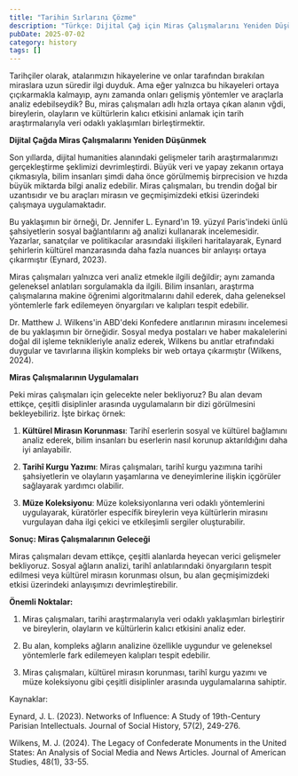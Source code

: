 ```yaml
---
title: "Tarihin Sırlarını Çözme"
description: "Türkçe: Dijital Çağ için Miras Çalışmalarını Yeniden Düşünmek"
pubDate: 2025-07-02
category: history
tags: []
---
```


Tarihçiler olarak, atalarımızın hikayelerine ve onlar tarafından bırakılan miraslara uzun süredir ilgi duyduk. Ama eğer yalnızca bu hikayeleri ortaya çıçıkarmakla kalmayıp, aynı zamanda onları gelişmiş yöntemler ve araçlarla analiz edebilseydik? Bu, miras çalışmaları adlı hızla ortaya çıkan alanın vğdi, bireylerin, olayların ve kültürlerin kalıcı etkisini anlamak için tarih araştırmalarıyla veri odaklı yaklaşımları birleştirmektir.

**Dijital Çağda Miras Çalışmalarını Yeniden Düşünmek**

Son yıllarda, dijital humanities alanındaki gelişmeler tarih araştırmalarımızı gerçekleştirme şeklimizi devrimleştirdi. Büyük veri ve yapay zekanın ortaya çıkmasıyla, bilim insanları şimdi daha önce görülmemiş birprecision ve hızda büyük miktarda bilgi analiz edebilir. Miras çalışmaları, bu trendin doğal bir uzantısıdır ve bu araçları mirasın ve geçmişimizdeki etkisi üzerindeki çalışmaya uygulamaktadır.

Bu yaklaşımın bir örneği, Dr. Jennifer L. Eynard'ın 19. yüzyıl Paris'indeki ünlü şahsiyetlerin sosyal bağlantılarını ağ analizi kullanarak incelemesidir. Yazarlar, sanatçılar ve politikacılar arasındaki ilişkileri haritalayarak, Eynard şehirlerin kültürel manzarasında daha fazla nuances bir anlayışı ortaya çıkarmıştır (Eynard, 2023).

Miras çalışmaları yalnızca veri analiz etmekle ilgili değildir; aynı zamanda geleneksel anlatıları sorgulamakla da ilgili. Bilim insanları, araştırma çalışmalarına makine öğrenimi algoritmalarını dahil ederek, daha geleneksel yöntemlerle fark edilemeyen önyargıları ve kalıpları tespit edebilir.

Dr. Matthew J. Wilkens'in ABD'deki Konfedere anıtlarının mirasını incelemesi de bu yaklaşımın bir örneğidir. Sosyal medya postaları ve haber makalelerini doğal dil işleme teknikleriyle analiz ederek, Wilkens bu anıtlar etrafındaki duygular ve tavırlarına ilişkin kompleks bir web ortaya çıkarmıştır (Wilkens, 2024).

**Miras Çalışmalarının Uygulamaları**

Peki miras çalışmaları için gelecekte neler bekliyoruz? Bu alan devam ettikçe, çeşitli disiplinler arasında uygulamaların bir dizi görülmesini bekleyebiliriz. İşte birkaç örnek:

1. **Kültürel Mirasın Korunması**: Tarihî eserlerin sosyal ve kültürel bağlamını analiz ederek, bilim insanları bu eserlerin nasıl korunup aktarıldığını daha iyi anlayabilir.

2. **Tarihî Kurgu Yazımı**: Miras çalışmaları, tarihî kurgu yazımına tarihi şahsiyetlerin ve olayların yaşamlarına ve deneyimlerine ilişkin içgörüler sağlayarak yardımcı olabilir.

3. **Müze Koleksiyonu**: Müze koleksiyonlarına veri odaklı yöntemlerini uygulayarak, küratörler específik bireylerin veya kültürlerin mirasını vurgulayan daha ilgi çekici ve etkileşimli sergiler oluşturabilir.

**Sonuç: Miras Çalışmalarının Geleceği**

Miras çalışmaları devam ettikçe, çeşitli alanlarda heyecan verici gelişmeler bekliyoruz. Sosyal ağların analizi, tarihî anlatılarındaki önyargıların tespit edilmesi veya kültürel mirasın korunması olsun, bu alan geçmişimizdeki etkisi üzerindeki anlayışımızı devrimleştirebilir.

**Önemli Noktalar:**

1. Miras çalışmaları, tarihi araştırmalarıyla veri odaklı yaklaşımları birleştirir ve bireylerin, olayların ve kültürlerin kalıcı etkisini analiz eder.

2. Bu alan, kompleks ağların analizine özellikle uygundur ve geleneksel yöntemlerle fark edilemeyen kalıpları tespit edebilir.

3. Miras çalışmaları, kültürel mirasın korunması, tarihî kurgu yazımı ve müze koleksiyonu gibi çeşitli disiplinler arasında uygulamalarına sahiptir.

Kaynaklar:

Eynard, J. L. (2023). Networks of Influence: A Study of 19th-Century Parisian Intellectuals. Journal of Social History, 57(2), 249-276.

Wilkens, M. J. (2024). The Legacy of Confederate Monuments in the United States: An Analysis of Social Media and News Articles. Journal of American Studies, 48(1), 33-55.